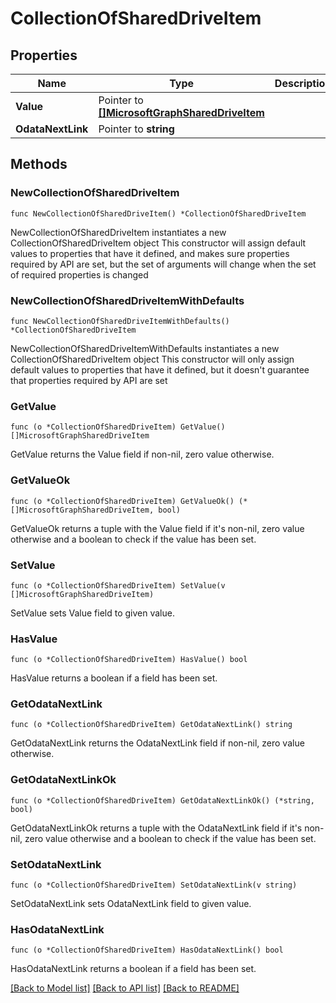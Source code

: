 # CollectionOfSharedDriveItem

## Properties

Name | Type | Description | Notes
------------ | ------------- | ------------- | -------------
**Value** | Pointer to [**[]MicrosoftGraphSharedDriveItem**](MicrosoftGraphSharedDriveItem.md) |  | [optional] 
**OdataNextLink** | Pointer to **string** |  | [optional] 

## Methods

### NewCollectionOfSharedDriveItem

`func NewCollectionOfSharedDriveItem() *CollectionOfSharedDriveItem`

NewCollectionOfSharedDriveItem instantiates a new CollectionOfSharedDriveItem object
This constructor will assign default values to properties that have it defined,
and makes sure properties required by API are set, but the set of arguments
will change when the set of required properties is changed

### NewCollectionOfSharedDriveItemWithDefaults

`func NewCollectionOfSharedDriveItemWithDefaults() *CollectionOfSharedDriveItem`

NewCollectionOfSharedDriveItemWithDefaults instantiates a new CollectionOfSharedDriveItem object
This constructor will only assign default values to properties that have it defined,
but it doesn't guarantee that properties required by API are set

### GetValue

`func (o *CollectionOfSharedDriveItem) GetValue() []MicrosoftGraphSharedDriveItem`

GetValue returns the Value field if non-nil, zero value otherwise.

### GetValueOk

`func (o *CollectionOfSharedDriveItem) GetValueOk() (*[]MicrosoftGraphSharedDriveItem, bool)`

GetValueOk returns a tuple with the Value field if it's non-nil, zero value otherwise
and a boolean to check if the value has been set.

### SetValue

`func (o *CollectionOfSharedDriveItem) SetValue(v []MicrosoftGraphSharedDriveItem)`

SetValue sets Value field to given value.

### HasValue

`func (o *CollectionOfSharedDriveItem) HasValue() bool`

HasValue returns a boolean if a field has been set.

### GetOdataNextLink

`func (o *CollectionOfSharedDriveItem) GetOdataNextLink() string`

GetOdataNextLink returns the OdataNextLink field if non-nil, zero value otherwise.

### GetOdataNextLinkOk

`func (o *CollectionOfSharedDriveItem) GetOdataNextLinkOk() (*string, bool)`

GetOdataNextLinkOk returns a tuple with the OdataNextLink field if it's non-nil, zero value otherwise
and a boolean to check if the value has been set.

### SetOdataNextLink

`func (o *CollectionOfSharedDriveItem) SetOdataNextLink(v string)`

SetOdataNextLink sets OdataNextLink field to given value.

### HasOdataNextLink

`func (o *CollectionOfSharedDriveItem) HasOdataNextLink() bool`

HasOdataNextLink returns a boolean if a field has been set.


[[Back to Model list]](../README.md#documentation-for-models) [[Back to API list]](../README.md#documentation-for-api-endpoints) [[Back to README]](../README.md)


